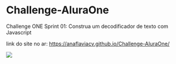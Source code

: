 # Challenge-AluraOne
Challenge ONE Sprint 01: Construa um decodificador de texto com Javascript

link do site no ar: https://anaflaviacv.github.io/Challenge-AluraOne/

<div align-center="center">
<img src="(https://github.com/anaflaviacv/Challenge-AluraOne/assets/129443378/62580786-6d56-45d2-a052-6160d436864e.png)" width+"700px" />
</div>


